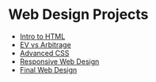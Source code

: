 # Web Design Projects 
<ul>
<li><a href="Intro_Html/index.html" target="_blank">Intro to HTML</a></li>
<li><a href="html5_css/index.html" target="_blank">EV vs Arbitrage</a></li>
<li><a href="avd_css/index.html" target="_blank">Advanced CSS</a></li>
<li><a href="responsive/index.html" target="_blank">Responsive Web Design</a></li>
<li><a href="Final/comedy.html" target="_blank">Final Web Design</a></li>
</ul>
 

 